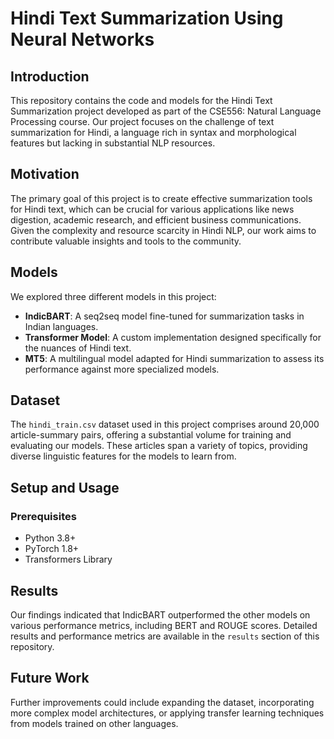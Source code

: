 # Hindi Text Summarization Using Neural Networks

## Introduction

This repository contains the code and models for the Hindi Text Summarization project developed as part of the CSE556: Natural Language Processing course. Our project focuses on the challenge of text summarization for Hindi, a language rich in syntax and morphological features but lacking in substantial NLP resources.

## Motivation

The primary goal of this project is to create effective summarization tools for Hindi text, which can be crucial for various applications like news digestion, academic research, and efficient business communications. Given the complexity and resource scarcity in Hindi NLP, our work aims to contribute valuable insights and tools to the community.

## Models

We explored three different models in this project:
- **IndicBART**: A seq2seq model fine-tuned for summarization tasks in Indian languages.
- **Transformer Model**: A custom implementation designed specifically for the nuances of Hindi text.
- **MT5**: A multilingual model adapted for Hindi summarization to assess its performance against more specialized models.

## Dataset

The `hindi_train.csv` dataset used in this project comprises around 20,000 article-summary pairs, offering a substantial volume for training and evaluating our models. These articles span a variety of topics, providing diverse linguistic features for the models to learn from.

## Setup and Usage

### Prerequisites
- Python 3.8+
- PyTorch 1.8+
- Transformers Library

## Results

Our findings indicated that IndicBART outperformed the other models on various performance metrics, including BERT and ROUGE scores. Detailed results and performance metrics are available in the `results` section of this repository.

## Future Work

Further improvements could include expanding the dataset, incorporating more complex model architectures, or applying transfer learning techniques from models trained on other languages.

